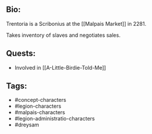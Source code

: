 ## Bio:

Trentoria is a Scribonius at the [[Malpais Market]] in 2281.

Takes inventory of slaves and negotiates sales.

## Quests:

- Involved in [[A-Little-Birdie-Told-Me]]

## Tags:

- #concept-characters
- #legion-characters
- #malpais-characters
- #legion-administratio-characters
- #dreysam